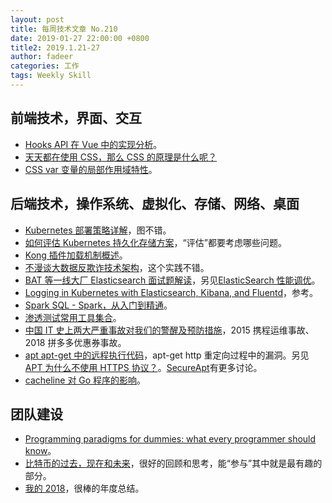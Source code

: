 ```yaml
---
layout: post
title: 每周技术文章 No.210
date: 2019-01-27 22:00:00 +0800
title2: 2019.1.21-27
author: fadeer
categories: 工作
tags: Weekly Skill
---
```


## 前端技术，界面、交互

- [Hooks API 在 Vue 中的实现分析](https://tech.meicai.cn/detail/82)。
- [天天都在使用 CSS，那么 CSS 的原理是什么呢？](https://segmentfault.com/a/1190000017986912)
- [CSS var 变量的局部作用域特性](https://www.zhangxinxu.com/wordpress/2019/01/css-var-%E5%8F%98%E9%87%8F-%E5%B1%80%E9%83%A8/)。

## 后端技术，操作系统、虚拟化、存储、网络、桌面

- [Kubernetes 部署策略详解](https://www.qikqiak.com/post/k8s-deployment-strategies)，图不错。
- [如何评估 Kubernetes 持久化存储方案](http://dockone.io/article/8472)，“评估”都要考虑哪些问题。
- [Kong 插件加载机制概述](https://ms2008.github.io/2018/05/14/kong-plugin-load)。
- [不漫谈大数据反欺诈技术架构](https://mp.weixin.qq.com/s/5wzFf0y0DHNbwfqb9XNm0g)，这个实践不错。
- [BAT 等一线大厂 Elasticsearch 面试题解读](https://mp.weixin.qq.com/s/iay2B4XGl5MuEqRBWqoipA)，另见[ElasticSearch 性能调优](https://mp.weixin.qq.com/s/MqK36Ah1lhbYO1WKEC60zw)。
- [Logging in Kubernetes with Elasticsearch, Kibana, and Fluentd](https://mherman.org/blog/logging-in-kubernetes-with-elasticsearch-Kibana-fluentd/)，参考。
- [Spark SQL - Spark，从入门到精通](https://www.jiqizhixin.com/articles/2019-01-22-11)。
- [渗透测试常用工具集合](http://www.daxiblog.com/2019/01/21/%E6%B8%97%E9%80%8F%E6%B5%8B%E8%AF%95%E5%B8%B8%E7%94%A8%E5%B7%A5%E5%85%B7%E9%9B%86%E5%90%88/)。
- [中国 IT 史上两大严重事故对我们的警醒及预防措施](http://www.cnblogs.com/zhengyun_ustc/p/pdd.html)，2015 携程运维事故、2018 拼多多优惠券事故。
- [apt apt-get 中的远程执行代码](https://paper.seebug.org/799/)，apt-get http 重定向过程中的漏洞。另见[APT 为什么不使用 HTTPS 协议？](https://paper.seebug.org/803/)。[SecureApt](https://wiki.debian.org/SecureApt)有更多讨论。
- [cacheline 对 Go 程序的影响](https://colobu.com/2019/01/24/cacheline-affects-performance-in-go/)。

## 团队建设

- [Programming paradigms for dummies: what every programmer should know](https://blog.acolyer.org/2019/01/25/programming-paradigms-for-dummies-what-every-programmer-should-know/)。
- [比特币的过去，现在和未来](https://happy123.me/blog/2019/01/25/bi-te-bi-de-guo-qu-%2Cxian-zai-he-wei-lai/)，很好的回顾和思考，能“参与”其中就是最有趣的部分。
- [我的 2018](http://www.rowkey.me/blog/2019/01/26/my2018/)，很棒的年度总结。
